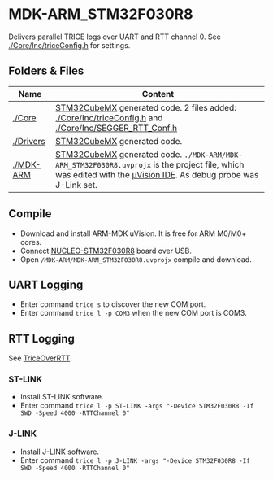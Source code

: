 # MDK-ARM_STM32F030R8

Delivers parallel TRICE logs over UART and RTT channel 0. See [./Core/Inc/triceConfig.h](./Core/Inc/triceConfig.h) for settings.

## Folders & Files

| Name | Content |
| -    | -       |
| [./Core](./Core) | [STM32CubeMX](https://www.st.com/en/development-tools/stm32cubemx.html) generated code. 2 files added: [./Core/Inc/triceConfig.h](./Core/Inc/triceConfig.h) and  [./Core/Inc/SEGGER_RTT_Conf.h](./Core/Inc/SEGGER_RTT_Conf.h) |
| [./Drivers](./Drivers) | [STM32CubeMX](https://www.st.com/en/development-tools/stm32cubemx.html) generated code. |
| [./MDK-ARM](./MDK-ARM) | [STM32CubeMX](https://www.st.com/en/development-tools/stm32cubemx.html) generated code. `./MDK-ARM/MDK-ARM_STM32F030R8.uvprojx` is the project file, which was edited with the [µVision IDE](https://www2.keil.com/mdk5/uvision/). As debug probe was J-Link set.|


## Compile

- Download and install ARM-MDK uVision. It is free for ARM M0/M0+ cores.
- Connect [NUCLEO-STM32F030R8](https://www.st.com/en/evaluation-tools/nucleo-f030r8.html) board over USB.
- Open `/MDK-ARM/MDK-ARM_STM32F030R8.uvprojx` compile and download.

## UART Logging

- Enter command `trice s` to discover the new COM port.
- Enter command `trice l -p COM3` when the new COM port is COM3.

## RTT Logging

See [TriceOverRTT](../../docs/TriceOverRTT.md).

### ST-LINK 

- Install ST-LINK software. 
- Enter command `trice l -p ST-LINK -args "-Device STM32F030R8 -If SWD -Speed 4000 -RTTChannel 0"`

### J-LINK

- Install J-LINK software. 
- Enter command `trice l -p J-LINK -args "-Device STM32F030R8 -If SWD -Speed 4000 -RTTChannel 0"`

